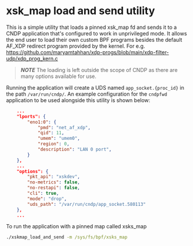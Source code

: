 # xsk_map load and send utility

This is a simple utility that loads a pinned xsk_map fd and sends it to
a CNDP application that's configured to work in unprivileged mode. It
allows the end user to load their own custom BPF programs besides the
default AF_XDP redirect program provided by the kernel.
For e.g. https://github.com/maryamtahhan/xdp-progs/blob/main/xdp-filter-udp/xdp_prog_kern.c

> **_NOTE_** The loading is left outside the scope of CNDP as there are
many options available for use.

Running the application will create a UDS named `app_socket.{proc_id}`
in the path `/var/run/cndp/`. An example configuration for the `cndpfwd`
application to be used alongside this utility is shown below:

```json
    ...
    "lports": {
        "eno1:0": {
            "pmd": "net_af_xdp",
            "qid": 11,
            "umem": "umem0",
            "region": 0,
            "description": "LAN 0 port",
        }
    },
    ...
    "options": {
        "pkt_api": "xskdev",
        "no-metrics": false,
        "no-restapi": false,
        "cli": true,
        "mode": "drop",
        "uds_path": "/var/run/cndp/app_socket.580113"
    },
    ...
```

To run the application with a pinned map called xsks_map

```cmd
./xskmap_load_and_send -m /sys/fs/bpf/xsks_map
```
